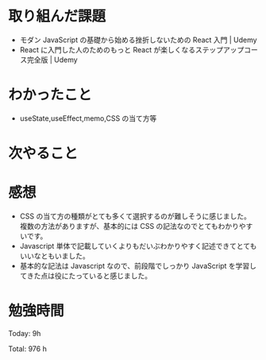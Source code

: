 # 取り組んだ課題

- モダン JavaScript の基礎から始める挫折しないための React 入門 | Udemy
- React に入門した人のためのもっと React が楽しくなるステップアップコース完全版 | Udemy

# わかったこと

- useState,useEffect,memo,CSS の当て方等

# 次やること

# 感想

- CSS の当て方の種類がとても多くて選択するのが難しそうに感じました。
  複数の方法がありますが、基本的には CSS の記法なのでとてもわかりやすいです。
- Javascript 単体で記載していくよりもだいぶわかりやすく記述できてとてもいいなともいました。
- 基本的な記法は Javascript なので、前段階でしっかり JavaScript を学習してきた点は役にたっていると感じました。

# 勉強時間

Today: 9h

Total: 976 h
